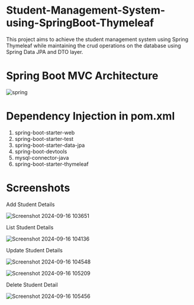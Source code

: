 # Student-Management-System-using-SpringBoot-Thymeleaf

This project aims to achieve the student management system using Spring Thymeleaf while maintaining the crud operations on the database using Spring Data JPA and DTO layer.

# Spring Boot MVC Architecture
![spring](https://github.com/user-attachments/assets/037d7bbe-f617-4b31-9094-a79aafc20c97)

# Dependency Injection in pom.xml
1. spring-boot-starter-web
2. spring-boot-starter-test
3. spring-boot-starter-data-jpa
4. spring-boot-devtools
5. mysql-connector-java
6. spring-boot-starter-thymeleaf

# Screenshots

Add Student Details

![Screenshot 2024-09-16 103651](https://github.com/user-attachments/assets/2ccbf2f8-fe10-4b11-ba9b-42e1ae1c360e)

List Student Details

![Screenshot 2024-09-16 104136](https://github.com/user-attachments/assets/f805c1a0-151e-49ff-af8b-b3b338ce6bc8)

Update Student Details

![Screenshot 2024-09-16 104548](https://github.com/user-attachments/assets/34d53fc2-bb5d-435b-ab79-bd5705a634c5)

![Screenshot 2024-09-16 105209](https://github.com/user-attachments/assets/ee3d81c2-49d0-4c43-850e-15612833d4ad)

Delete Student Detail

![Screenshot 2024-09-16 105456](https://github.com/user-attachments/assets/f1aa91e0-6687-4ab5-9b04-f057ed69e905)

